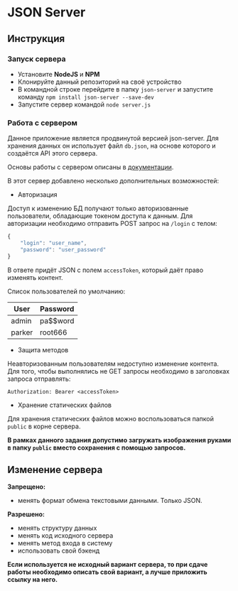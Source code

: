 # JSON Server

## Инструкция

### Запуск сервера

* Установите **NodeJS** и **NPM**
* Клонируйте данный репозиторий на своё устройство
* В командной строке перейдите в папку `json-server` и запустите команду `npm install json-server --save-dev`
* Запустите сервер командой `node server.js`

### Работа с сервером

Данное приложение является продвинутой версией json-server. Для хранения данных он использует файл `db.json`, на основе которого и создаётся API этого сервера.

Основы работы с сервером описаны в [документации](https://www.npmjs.com/package/json-server).

В этот сервер добавлено несколько дополнительных возможностей:
* Авторизация

Доступ к изменению БД получают только авторизованные пользователи, обладающие токеном доступа к данным. Для авторизации необходимо отправить POST запрос на `/login` с телом:
```js
{
    "login": "user_name",
    "password": "user_password"
}
```
В ответе придёт JSON с полем `accessToken`, который даёт право изменять контент.

Список пользователей по умолчанию:

| User   | Password |
| ------ | -------- |
| admin  | pa$$word |
| parker | root666  |

* Защита методов

Неавторизованным пользователям недоступно изменение контента. Для того, чтобы выполнялись не GET запросы необходимо в заголовках запроса отправлять:
```http
Authorization: Bearer <accessToken>
```

* Хранение статических файлов

Для хранения статических файлов можно воспользоваться  папкой `public` в корне сервера.

**В рамках данного задания допустимо загружать изображения руками в папку `public` вместо сохранения с помощью запросов.**

## Изменение сервера

**Запрещено:**
* менять формат обмена текстовыми данными. Только JSON.

**Разрешено:**
* менять структуру данных
* менять код исходного сервера
* менять метод входа в систему
* использовать свой бэкенд

**Если используется не исходный вариант сервера, то при сдаче работы необходимо описать свой вариант, а лучше приложить ссылку на него.**
